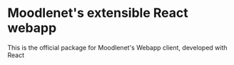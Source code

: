 # Moodlenet's extensible React webapp

This is the official package for Moodlenet's Webapp client, developed with React
